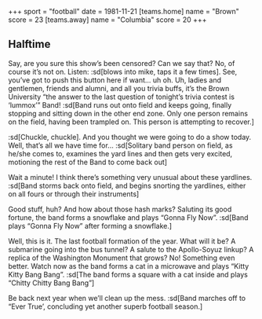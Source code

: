 +++
sport = "football"
date = 1981-11-21
[teams.home]
name = "Brown"
score = 23
[teams.away]
name = "Columbia"
score = 20
+++

## Halftime

Say, are you sure this show’s been censored? Can we say that? No, of course it’s not on. Listen: :sd[blows into mike, taps it a few times]. See, you’ve got to push this button here if want... uh oh. Uh, ladies and gentlemen, friends and alumni, and all you trivia buffs, it’s the Brown University “the answer to the last question of tonight’s trivia contest is ‘lummox’” Band! :sd[Band runs out onto field and keeps going, finally stopping and sitting down in the other end zone. Only one person remains on the field, having been trampled on. This person is attempting to recover.]

:sd[Chuckle, chuckle]. And you thought we were going to do a show today. Well, that’s all we have time for... :sd[Solitary band person on field, as he/she comes to, examines the yard lines and then gets very excited, motioning the rest of the Band to come back out]

Wait a minute! I think there’s something very unusual about these yardlines. :sd[Band storms back onto field, and begins snorting the yardlines, either on all fours or through their instruments]

Good stuff, huh? And how about those hash marks? Saluting its good fortune, the band forms a snowflake and plays “Gonna Fly Now”. :sd[Band plays “Gonna Fly Now” after forming a snowflake.]

Well, this is it. The last football formation of the year. What will it be? A submarine going into the bus tunnel? A salute to the Apollo-Soyuz linkup? A replica of the Washington Monument that grows? No! Something even better. Watch now as the band forms a cat in a microwave and plays “Kitty Kitty Bang Bang”. :sd[The band forms a square with a cat inside and plays “Chitty Chitty Bang Bang”]

Be back next year when we’ll clean up the mess. :sd[Band marches off to “Ever True’, concluding yet another superb football season.]
